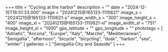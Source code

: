+++
title = "Cycling at the harbor"
description = ""
date = "2024-12-15T16:51:33.000"
image = "20241215@165133-1110621"
image_s = "20241215@165133-1110621-s"
image_width_s = "300"
image_height_s = "400"
image_xl = "20241215@165133-1110621-xl"
image_width_xl = "751"
image_height_xl = "1000"
gps_latitude = ""
gps_longitude = ""
phototags = [ "Adriatic", "Ancona", "Europe", "Italy", "Marche", "Mediterranean", "Senigallia", "afternoon", "bicycle", "bicycling", "dusk", "harbor", "sea", "winter" ]
galleries = [ "Senigallia City and Seaside" ]
+++
